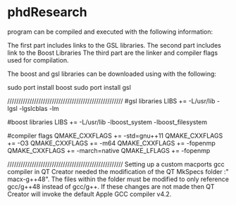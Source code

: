 phdResearch
===========

program can be compiled and executed with the following information:

The first part includes links to the GSL libraries.
The second part includes link to the Boost Libraries
The third part are the linker and compiler flags used for compilation.




The boost and gsl libraries can be downloaded using with the following:

sudo port install boost
sudo port install gsl

////////////////////////////////////////////////////
#gsl libraries
LIBS += -L/usr/lib -lgsl -lgslcblas -lm

#boost libraries
LIBS += -L/usr/lib -lboost_system -lboost_filesystem

#compiler flags
QMAKE_CXXFLAGS += -std=gnu++11
QMAKE_CXXFLAGS += -O3
QMAKE_CXXFLAGS += -m64
QMAKE_CXXFLAGS += -fopenmp
QMAKE_CXXFLAGS += -march=native
QMAKE_LFLAGS +=  -fopenmp

////////////////////////////////////////////////////
Setting up a custom macports gcc compiler in QT Creator needed the modification
of the QT MkSpecs folder :" macx-g++48". The files within the folder must be 
modified to only reference gcc/g++48 instead of gcc/g++. If these changes are
not made then QT Creator will invoke the default Apple GCC compiler v4.2. 
